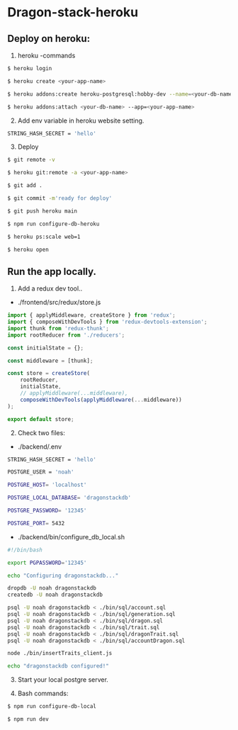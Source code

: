 # Dragon-stack-heroku

## Deploy on heroku:

1. heroku -commands

```bash
$ heroku login 

$ heroku create <your-app-name>

$ heroku addons:create heroku-postgresql:hobby-dev --name=<your-db-name>

$ heroku addons:attach <your-db-name> --app=<your-app-name>
```

2. Add env variable in heroku website setting.

```bash
STRING_HASH_SECRET = 'hello'
```

3. Deploy

```bash
$ git remote -v

$ heroku git:remote -a <your-app-name>

$ git add .

$ git commit -m'ready for deploy'

$ git push heroku main

$ npm run configure-db-heroku

$ heroku ps:scale web=1

$ heroku open
```

## Run the app locally.

1. Add a redux dev tool..

- ./frontend/src/redux/store.js

```js
import { applyMiddleware, createStore } from 'redux';
import { composeWithDevTools } from 'redux-devtools-extension';
import thunk from 'redux-thunk';
import rootReducer from './reducers';

const initialState = {};

const middleware = [thunk];

const store = createStore(
    rootReducer, 
    initialState, 
    // applyMiddleware(...middleware),
    composeWithDevTools(applyMiddleware(...middleware))
);

export default store;
```

2. Check two files:

- ./backend/.env

```bash
STRING_HASH_SECRET = 'hello'

POSTGRE_USER = 'noah'

POSTGRE_HOST= 'localhost'

POSTGRE_LOCAL_DATABASE= 'dragonstackdb'

POSTGRE_PASSWORD= '12345'

POSTGRE_PORT= 5432
```

- ./backend/bin/configure_db_local.sh

```bash
#!/bin/bash

export PGPASSWORD='12345'

echo "Configuring dragonstackdb..."

dropdb -U noah dragonstackdb
createdb -U noah dragonstackdb

psql -U noah dragonstackdb < ./bin/sql/account.sql
psql -U noah dragonstackdb < ./bin/sql/generation.sql
psql -U noah dragonstackdb < ./bin/sql/dragon.sql
psql -U noah dragonstackdb < ./bin/sql/trait.sql
psql -U noah dragonstackdb < ./bin/sql/dragonTrait.sql
psql -U noah dragonstackdb < ./bin/sql/accountDragon.sql

node ./bin/insertTraits_client.js

echo "dragonstackdb configured!"
```

3. Start your local postgre server.

4. Bash commands:

```bash
$ npm run configure-db-local

$ npm run dev
```